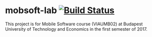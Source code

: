 # mobsoft-lab [![Build Status](https://travis-ci.org/csutorasa/mobsoft-lab.svg?branch=develop)](https://travis-ci.org/csutorasa/mobsoft-lab)

This project is for Mobile Software course (VIAUMB02) at Budapest University of Technology and Economics in the first semester of 2017.
